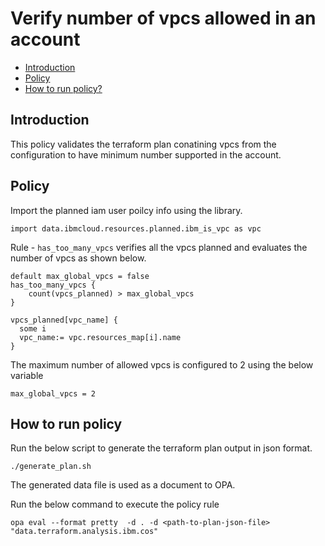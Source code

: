 # Verify number of vpcs allowed in an account
-   [Introduction](#introduction)
-   [Policy](#policy)
-   [How to run policy?](#how-to-run-policy)

## Introduction
This policy validates the terraform plan conatining vpcs from the configuration to have minimum number supported in the account.

## Policy

Import the planned iam user poilcy info using the library.
```
import data.ibmcloud.resources.planned.ibm_is_vpc as vpc

```

Rule - `has_too_many_vpcs` verifies all the vpcs planned and evaluates the number of vpcs as shown below.

```
default max_global_vpcs = false
has_too_many_vpcs {
    count(vpcs_planned) > max_global_vpcs
}

vpcs_planned[vpc_name] {
  some i  
  vpc_name:= vpc.resources_map[i].name
}
```

The maximum number of allowed vpcs is configured to 2 using the below variable

```
max_global_vpcs = 2
```

## How to run policy

Run the below script to generate the terraform plan output in json format.
```
./generate_plan.sh
```
The generated data file is used as a document to OPA. 

Run the below command to execute the policy rule

`opa eval --format pretty  -d . -d <path-to-plan-json-file> "data.terraform.analysis.ibm.cos"`
